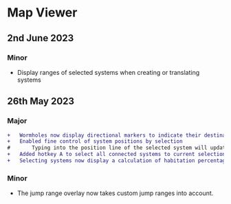 # Map Viewer
## 2nd June 2023
### Minor
- Display ranges of selected systems when creating or translating systems
## 26th May 2023
### Major
```diff
+	Wormholes now display directional markers to indicate their destination
+	Enabled fine control of system positions by selection
#		Typing into the position line of the selected system will update the position of that system.
+	Added hotkey A to select all connected systems to current selections
+	Selecting systems now display a calculation of habitation percentage of selected systems
```
### Minor
- The jump range overlay now takes custom jump ranges into account.
